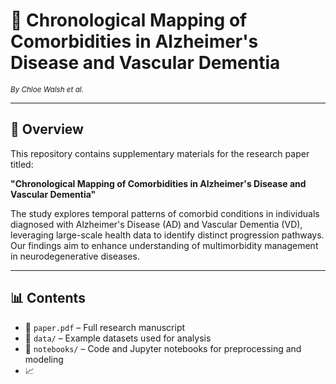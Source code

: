 # 🧠 Chronological Mapping of Comorbidities in Alzheimer's Disease and Vascular Dementia

<sub><i>By Chloe Walsh et al.</i></sub>

---

## 📘 Overview

This repository contains supplementary materials for the research paper titled:

**"Chronological Mapping of Comorbidities in Alzheimer's Disease and Vascular Dementia"**

The study explores temporal patterns of comorbid conditions in individuals diagnosed with Alzheimer's Disease (AD) and Vascular Dementia (VD), leveraging large-scale health data to identify distinct progression pathways. Our findings aim to enhance understanding of multimorbidity management in neurodegenerative diseases.

---

## 📊 Contents

- 📄 `paper.pdf` – Full research manuscript  
- 📁 `data/` – Example datasets used for analysis  
- 🧮 `notebooks/` – Code and Jupyter notebooks for preprocessing and modeling  
- 📈
